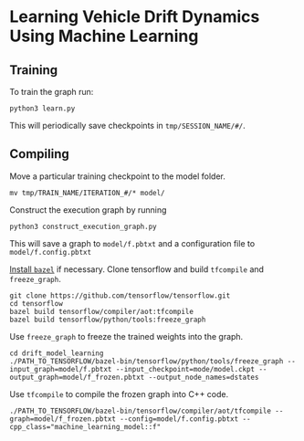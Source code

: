 # Learning Vehicle Drift Dynamics Using Machine Learning

## Training

To train the graph run:

    python3 learn.py

This will periodically save checkpoints in ```tmp/SESSION_NAME/#/```.

## Compiling

Move a particular training checkpoint to the model folder.

    mv tmp/TRAIN_NAME/ITERATION_#/* model/

Construct the execution graph by running

    python3 construct_execution_graph.py

This will save a graph to ```model/f.pbtxt``` and a configuration file to ```model/f.config.pbtxt```

[Install ```bazel```](https://docs.bazel.build/versions/master/install.html) if necessary.
Clone tensorflow and build ```tfcompile``` and ```freeze_graph```.

    git clone https://github.com/tensorflow/tensorflow.git
    cd tensorflow
    bazel build tensorflow/compiler/aot:tfcompile
    bazel build tensorflow/python/tools:freeze_graph

Use ```freeze_graph``` to freeze the trained weights into the graph.

    cd drift_model_learning
    ./PATH_TO_TENSORFLOW/bazel-bin/tensorflow/python/tools/freeze_graph --input_graph=model/f.pbtxt --input_checkpoint=mode/model.ckpt --output_graph=model/f_frozen.pbtxt --output_node_names=dstates

Use ```tfcompile``` to compile the frozen graph into C++ code.

    ./PATH_TO_TENSORFLOW/bazel-bin/tensorflow/compiler/aot/tfcompile --graph=model/f_frozen.pbtxt --config=model/f.config.pbtxt --cpp_class="machine_learning_model::f"
